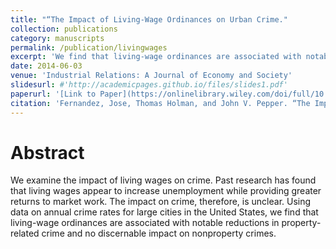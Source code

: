 ```yaml
---
title: "“The Impact of Living-Wage Ordinances on Urban Crime."
collection: publications
category: manuscripts
permalink: /publication/livingwages
excerpt: 'We find that living-wage ordinances are associated with notable reductions in property-related crime and no discernable impact on nonproperty crimes.'
date: 2014-06-03
venue: 'Industrial Relations: A Journal of Economy and Society'
slidesurl: #'http://academicpages.github.io/files/slides1.pdf'
paperurl: '[Link to Paper](https://onlinelibrary.wiley.com/doi/full/10.1111/irel.12065)'
citation: 'Fernandez, Jose, Thomas Holman, and John V. Pepper. “The Impact of Living-Wage Ordinances on Urban Crime.” Industrial Relations: A Journal of Economy and Society 53.3 (2014): 478-500.'
---
```


# Abstract
We examine the impact of living wages on crime. Past research has found that living wages appear to increase unemployment while providing greater returns to market work. The impact on crime, therefore, is unclear. Using data on annual crime rates for large cities in the United States, we find that living-wage ordinances are associated with notable reductions in property-related crime and no discernable impact on nonproperty crimes.
